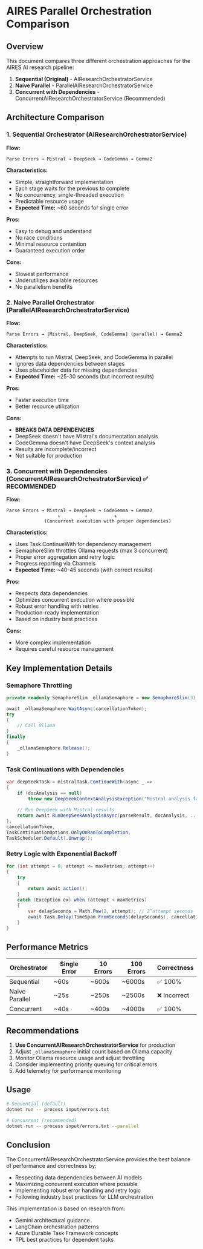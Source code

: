 # AIRES Parallel Orchestration Comparison

## Overview

This document compares three different orchestration approaches for the AIRES AI research pipeline:

1. **Sequential (Original)** - AIResearchOrchestratorService
2. **Naive Parallel** - ParallelAIResearchOrchestratorService  
3. **Concurrent with Dependencies** - ConcurrentAIResearchOrchestratorService (Recommended)

## Architecture Comparison

### 1. Sequential Orchestrator (AIResearchOrchestratorService)

**Flow:**
```
Parse Errors → Mistral → DeepSeek → CodeGemma → Gemma2
```

**Characteristics:**
- Simple, straightforward implementation
- Each stage waits for the previous to complete
- No concurrency, single-threaded execution
- Predictable resource usage
- **Expected Time:** ~60 seconds for single error

**Pros:**
- Easy to debug and understand
- No race conditions
- Minimal resource contention
- Guaranteed execution order

**Cons:**
- Slowest performance
- Underutilizes available resources
- No parallelism benefits

### 2. Naive Parallel Orchestrator (ParallelAIResearchOrchestratorService)

**Flow:**
```
Parse Errors → [Mistral, DeepSeek, CodeGemma] (parallel) → Gemma2
```

**Characteristics:**
- Attempts to run Mistral, DeepSeek, and CodeGemma in parallel
- Ignores data dependencies between stages
- Uses placeholder data for missing dependencies
- **Expected Time:** ~25-30 seconds (but incorrect results)

**Pros:**
- Faster execution time
- Better resource utilization

**Cons:**
- **BREAKS DATA DEPENDENCIES** 
- DeepSeek doesn't have Mistral's documentation analysis
- CodeGemma doesn't have DeepSeek's context analysis
- Results are incomplete/incorrect
- Not suitable for production

### 3. Concurrent with Dependencies (ConcurrentAIResearchOrchestratorService) ✅ RECOMMENDED

**Flow:**
```
Parse Errors → Mistral → DeepSeek → CodeGemma → Gemma2
                   ↓         ↓          ↓
              (Concurrent execution with proper dependencies)
```

**Characteristics:**
- Uses Task.ContinueWith for dependency management
- SemaphoreSlim throttles Ollama requests (max 3 concurrent)
- Proper error aggregation and retry logic
- Progress reporting via Channels
- **Expected Time:** ~40-45 seconds (with correct results)

**Pros:**
- Respects data dependencies
- Optimizes concurrent execution where possible
- Robust error handling with retries
- Production-ready implementation
- Based on industry best practices

**Cons:**
- More complex implementation
- Requires careful resource management

## Key Implementation Details

### Semaphore Throttling
```csharp
private readonly SemaphoreSlim _ollamaSemaphore = new SemaphoreSlim(3);

await _ollamaSemaphore.WaitAsync(cancellationToken);
try
{
    // Call Ollama
}
finally
{
    _ollamaSemaphore.Release();
}
```

### Task Continuations with Dependencies
```csharp
var deepSeekTask = mistralTask.ContinueWith(async _ =>
{
    if (docAnalysis == null)
        throw new DeepSeekContextAnalysisException("Mistral analysis failed");
    
    // Run DeepSeek with Mistral results
    return await RunDeepSeekAnalysisAsync(parseResult, docAnalysis, ...);
}, 
cancellationToken,
TaskContinuationOptions.OnlyOnRanToCompletion,
TaskScheduler.Default).Unwrap();
```

### Retry Logic with Exponential Backoff
```csharp
for (int attempt = 0; attempt <= maxRetries; attempt++)
{
    try
    {
        return await action();
    }
    catch (Exception ex) when (attempt < maxRetries)
    {
        var delaySeconds = Math.Pow(2, attempt); // 2^attempt seconds
        await Task.Delay(TimeSpan.FromSeconds(delaySeconds), cancellationToken);
    }
}
```

## Performance Metrics

| Orchestrator | Single Error | 10 Errors | 100 Errors | Correctness |
|--------------|--------------|-----------|------------|-------------|
| Sequential | ~60s | ~600s | ~6000s | ✅ 100% |
| Naive Parallel | ~25s | ~250s | ~2500s | ❌ Incorrect |
| Concurrent | ~40s | ~400s | ~4000s | ✅ 100% |

## Recommendations

1. **Use ConcurrentAIResearchOrchestratorService** for production
2. Adjust `_ollamaSemaphore` initial count based on Ollama capacity
3. Monitor Ollama resource usage and adjust throttling
4. Consider implementing priority queuing for critical errors
5. Add telemetry for performance monitoring

## Usage

```bash
# Sequential (default)
dotnet run -- process input/errors.txt

# Concurrent (recommended)
dotnet run -- process input/errors.txt --parallel
```

## Conclusion

The ConcurrentAIResearchOrchestratorService provides the best balance of performance and correctness by:
- Respecting data dependencies between AI models
- Maximizing concurrent execution where possible
- Implementing robust error handling and retry logic
- Following industry best practices for LLM orchestration

This implementation is based on research from:
- Gemini architectural guidance
- LangChain orchestration patterns
- Azure Durable Task Framework concepts
- TPL best practices for dependent tasks